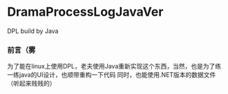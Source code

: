 # DramaProcessLogJavaVer
DPL build by Java
### 前言（雾
为了能在linux上使用DPL，老夫使用Java重新实现这个东西，当然，也是为了练一练java的UI设计，也顺带重构一下代码
同时，也能使用.NET版本的数据文件（听起来贱贱的）
